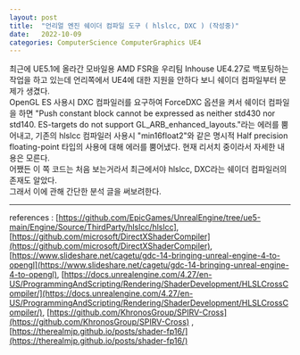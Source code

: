 ```yaml
---
layout: post
title:  "언리얼 엔진 쉐이더 컴파일 도구 ( hlslcc, DXC ) (작성중)"
date:   2022-10-09
categories: ComputerScience ComputerGraphics UE4
---         
```

              
최근에 UE5.1에 올라간 모바일용 AMD FSR을 우리팀 Inhouse UE4.27로 백포팅하는 작업을 하고 있는데 언리쪽에서 UE4에 대한 지원을 안하다 보니 쉐이더 컴파일부터 문제가 생겼다.       
OpenGL ES 사용시 DXC 컴파일러를 요구하여 ForceDXC 옵션을 켜서 쉐이더 컴파일을 하면 "Push constant block cannot be expressed as neither std430 nor std140. ES-targets do not support GL_ARB_enhanced_layouts."라는 에러를 뿜어내고, 기존의 hlslcc 컴파일러 사용시 "min16float2"와 같은 명시적 Half precision floating-point 타입의 사용에 대해 에러를 뿜어냈다. 현재 리서치 중이라서 자세한 내용은 모른다.           
어쨌든 이 쪽 코드는 처음 보는거라서 최근에서야 hlslcc, DXC라는 쉐이더 컴파일러의 존재도 알았다.     
그래서 이에 관해 간단한 분석 글을 써보려한다.             
           
-----------------------------------------------------------------
                   



                    


references : [https://github.com/EpicGames/UnrealEngine/tree/ue5-main/Engine/Source/ThirdParty/hlslcc/hlslcc], [https://github.com/microsoft/DirectXShaderCompiler](https://github.com/microsoft/DirectXShaderCompiler), [https://www.slideshare.net/cagetu/gdc-14-bringing-unreal-engine-4-to-opengl](https://www.slideshare.net/cagetu/gdc-14-bringing-unreal-engine-4-to-opengl), [https://docs.unrealengine.com/4.27/en-US/ProgrammingAndScripting/Rendering/ShaderDevelopment/HLSLCrossCompiler/](https://docs.unrealengine.com/4.27/en-US/ProgrammingAndScripting/Rendering/ShaderDevelopment/HLSLCrossCompiler/), [https://github.com/KhronosGroup/SPIRV-Cross](https://github.com/KhronosGroup/SPIRV-Cross) , [https://therealmjp.github.io/posts/shader-fp16/](https://therealmjp.github.io/posts/shader-fp16/)           